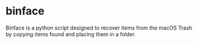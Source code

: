 # binface
Binface is a python script designed to recover items from the macOS Trash by copying items found and placing them in a folder.
